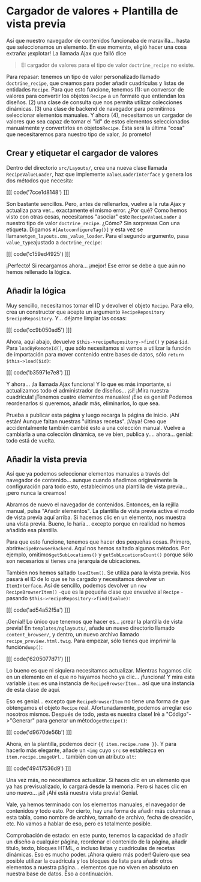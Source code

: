 # Cargador de valores + Plantilla de vista previa

Así que nuestro navegador de contenidos funcionaba de maravilla... hasta que seleccionamos un elemento. En ese momento, eligió hacer una cosa extraña: ¡explotar! La llamada Ajax que falló dice

> El cargador de valores para el tipo de valor `doctrine_recipe` no existe.

Para repasar: tenemos un tipo de valor personalizado llamado `doctrine_recipe`, que creamos para poder añadir cuadrículas y listas de entidades `Recipe`. Para que esto funcione, tenemos (1): un conversor de valores para convertir los objetos `Recipe` a un formato que entiendan los diseños. (2) una clase de consulta que nos permita utilizar colecciones dinámicas. (3) una clase de backend de navegador para permitirnos seleccionar elementos manuales. Y ahora (4), necesitamos un cargador de valores que sea capaz de tomar el "id" de estos elementos seleccionados manualmente y convertirlos en objetos`Recipe`. Ésta será la última "cosa" que necesitaremos para nuestro tipo de valor, ¡lo prometo!

## Crear y etiquetar el cargador de valores

Dentro del directorio `src/Layouts/`, crea una nueva clase llamada `RecipeValueLoader`, haz que implemente `ValueLoaderInterface` y genera los dos métodos que necesita:

[[[ code('7cce1d8148') ]]]

Son bastante sencillos. Pero, antes de rellenarlos, vuelve a la ruta Ajax y actualiza para ver... exactamente el mismo error. ¿Por qué? Como hemos visto con otras cosas, necesitamos "asociar" este `RecipeValueLoader` a nuestro tipo de valor `doctrine_recipe`. ¿Cómo? Sin sorpresas Con una etiqueta. Digamos `#[AutoconfigureTag()]` y esta vez se llama`netgen_layouts.cms_value_loader`. Para el segundo argumento, pasa `value_type`ajustado a `doctrine_recipe`:

[[[ code('c159ed4925') ]]]

¡Perfecto! Si recargamos ahora... ¡mejor! Ese error se debe a que aún no hemos rellenado la lógica.

## Añadir la lógica

Muy sencillo, necesitamos tomar el ID y devolver el objeto `Recipe`. Para ello, crea un constructor que acepte un argumento `RecipeRepository $recipeRepository`. Y... déjame limpiar las cosas:

[[[ code('cc9b050ad5') ]]]

Ahora, aquí abajo, devuelve `$this->recipeRepository->find()` y pasa `$id`. Para `loadByRemoteId()`, que sólo necesitamos si vamos a utilizar la función de importación para mover contenido entre bases de datos, sólo `return $this->load($id)`:

[[[ code('b35971e7e8') ]]]

Y ahora... ¡la llamada Ajax funciona! Y lo que es más importante, si actualizamos todo el administrador de diseños... ¡sí! ¡Mira nuestra cuadrícula! ¡Tenemos cuatro elementos manuales! ¡Eso es genial! Podemos reordenarlos si queremos, añadir más, eliminarlos, lo que sea.

Prueba a publicar esta página y luego recarga la página de inicio. ¡Ahí están! Aunque faltan nuestras "últimas recetas". ¡Vaya! Creo que accidentalmente también cambié esto a una colección manual. Vuelve a cambiarla a una colección dinámica, se ve bien, publica y.... ahora... genial: todo está de vuelta.

## Añadir la vista previa

Así que ya podemos seleccionar elementos manuales a través del navegador de contenido... aunque cuando añadimos originalmente la configuración para todo esto, establecimos una plantilla de vista previa... ¡pero nunca la creamos!

Abramos de nuevo el navegador de contenidos. Entonces, en la rejilla manual, pulsa "Añadir elementos". La plantilla de vista previa activa el modo de vista previa aquí arriba. Si hacemos clic en un elemento, nos muestra una vista previa. Bueno, lo haría... excepto porque en realidad no hemos añadido esa plantilla.

Para que esto funcione, tenemos que hacer dos pequeñas cosas. Primero, abrir`RecipeBrowserBackend`. Aquí nos hemos saltado algunos métodos. Por ejemplo, omitimos`getSubLocations()` y `getSubLocationsCount()` porque sólo son necesarios si tienes una jerarquía de ubicaciones.

También nos hemos saltado `loadItem()`. Se utiliza para la vista previa. Nos pasará el ID de lo que se ha cargado y necesitamos devolver un `ItemInterface`. Así de sencillo, podemos devolver un `new RecipeBrowserItem()` -que es la pequeña clase que envuelve al `Recipe` - pasando `$this->recipeRepository->find($value)`:

[[[ code('ad54a52f5a') ]]]

¡Genial! Lo único que tenemos que hacer es... ¡crear la plantilla de vista previa! En `templates/nglayouts/`, añade un nuevo directorio llamado `content_browser/`, y dentro, un nuevo archivo llamado `recipe_preview.html.twig`. Para empezar, sólo tienes que imprimir la función`dump()`:

[[[ code('6205077d71') ]]]

Lo bueno es que ni siquiera necesitamos actualizar. Mientras hagamos clic en un elemento en el que no hayamos hecho ya clic... ¡funciona! Y mira esta variable `item`: es una instancia de `RecipeBrowserItem`... así que una instancia de esta clase de aquí.

Eso es genial... excepto que `RecipeBrowserItem` no tiene una forma de que obtengamos el objeto `Recipe` real. Afortunadamente, podemos arreglar eso nosotros mismos. Después de todo, ¡esta es nuestra clase! Iré a "Código"->"Generar" para generar un método`getRecipe()`:

[[[ code('d9670de56b') ]]]

Ahora, en la plantilla, podemos decir `{{ item.recipe.name }}`. Y para hacerlo más elegante, añade un `<img` cuyo `src` se establezca en `item.recipe.imageUrl`... también con un atributo `alt`:

[[[ code('49417536d9') ]]]

Una vez más, no necesitamos actualizar. Si haces clic en un elemento que ya has previsualizado, lo cargará desde la memoria. Pero si haces clic en uno nuevo... ¡sí! ¡Ahí está nuestra vista previa! Genial.

Vale, ya hemos terminado con los elementos manuales, el navegador de contenidos y todo esto. Por cierto, hay una forma de añadir más columnas a esta tabla, como nombre de archivo, tamaño de archivo, fecha de creación, etc. No vamos a hablar de eso, pero es totalmente posible.

Comprobación de estado: en este punto, tenemos la capacidad de añadir un diseño a cualquier página, reordenar el contenido de la página, añadir título, texto, bloques HTML, o incluso listas y cuadrículas de recetas dinámicas. Eso es mucho poder. ¡Ahora quiero más poder! Quiero que sea posible utilizar la cuadrícula y los bloques de lista para añadir otros elementos a nuestra página... elementos que no viven en absoluto en nuestra base de datos. Eso a continuación.
